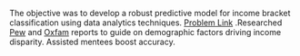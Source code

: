 The objective was to develop a robust predictive model for income bracket classification using data analytics techniques.
<a href="https://archive.ics.uci.edu/dataset/2/adult">Problem Link</a>
.Researched <a href="https://www.pewresearch.org/social-trends/2020/01/09/trends-in-income-and-wealth-inequality/">Pew</a> and <a href="https://www.oxfam.org/en/kenya-extreme-inequality-numbers">Oxfam</a> reports to guide on demographic factors driving income disparity.
Assisted mentees boost accuracy.
